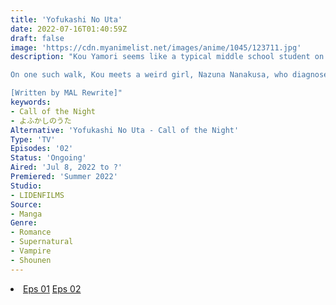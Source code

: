 ```yaml
---
title: 'Yofukashi No Uta'
date: 2022-07-16T01:40:59Z
draft: false
image: 'https://cdn.myanimelist.net/images/anime/1045/123711.jpg'
description: "Kou Yamori seems like a typical middle school student on the surface. Relatively good at studies and amiable with his classmates, he puts a lot of effort into maintaining this facade. One day, however, he decides to stop pretending and quits school, developing insomnia as a result of having no daytime outlet for his energy. When taking walks alone at night, he feels marginally better, though he is aware that his inability to sleep should be considered a serious problem.

On one such walk, Kou meets a weird girl, Nazuna Nanakusa, who diagnoses the cause of his sleeplessness: despite making changes in his life, he is still holding himself back from experiencing true freedom. She says that he won't be able to sleep unless he is satisfied with how he spends his waking hours. When it appears that she has resolved his current worries, Nazuna invites him back to her apartment to share her futon. After a while, unaware that he is only feigning unconsciousness, she leans over him—and bites his neck!

[Written by MAL Rewrite]"
keywords:
- Call of the Night
- よふかしのうた
Alternative: 'Yofukashi No Uta - Call of the Night'
Type: 'TV'
Episodes: '02'
Status: 'Ongoing'
Aired: 'Jul 8, 2022 to ?'
Premiered: 'Summer 2022'
Studio:
- LIDENFILMS
Source:
- Manga
Genre:
- Romance
- Supernatural
- Vampire
- Shounen
---
```


<div class="bc-1 d-g p-5">
<li class="d-g gg-5 gtc-e">
  <a id="allvideo" href="#" data-video="//embed.hugonime.repl.co/videokf.php?id=YofukashiNoUta/Yofukashi No Uta - 01" rel=nofollow">Eps 01</a>
  <a id="allvideo" href="#" data-video="//embed.hugonime.repl.co/videokf.php?id=YofukashiNoUta/Yofukashi No Uta - 02" rel=nofollow">Eps 02</a>
</li>
</div>